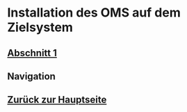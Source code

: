# Installation des OMS auf dem Zielsystem
## [Abschnitt 1](./installation_ch1.md)

## Navigation
## [Zurück zur Hauptseite](../README.md)
